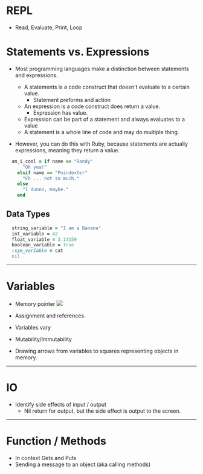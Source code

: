 # REPL
- Read, Evaluate, Print, Loop

# Statements vs. Expressions

  - Most programming languages make a distinction between statements and expressions.
    - A statements is a code construct that doesn't evaluate to a certain value.
      - Statement preforms and action
    - An expression is a code construct does return a value.
      - Expression has value.
    - Expression can be part of a statement and always evaluates to a value
    - A statement is a whole line of code and may do multiple thing.

  - However, you can do this with Ruby, because statements are actually expressions, meaning they return a value.

~~~rb
  am_i_cool = if name == "Randy"
      "Oh yea!"
    elsif name == "Poindexter"
      "Eh ... not so much."
    else
      "I dunno, maybe."
    end
~~~


## Data Types

~~~rb
  string_variable = "I am a Banana"
  int_variable = 42
  float_variable = 3.14159
  boolean_variable = true
  :sym_variable = cat
  nil
~~~

---
# Variables
  - Memory pointer
![](http://blog.protectedstatic.com/wp-content/uploads/2007/05/pointers.png)

  - Assignment and references.
  - Variables vary
  - Mutability/Immutability
  - Drawing arrows from variables to squares representing objects in memory.

---

# IO
  - Identify side effects of input / output
    - Nil return for output, but the side effect is output to the screen.

---
# Function / Methods
  - In context Gets and Puts
  - Sending a message to an object (aka calling methods)
